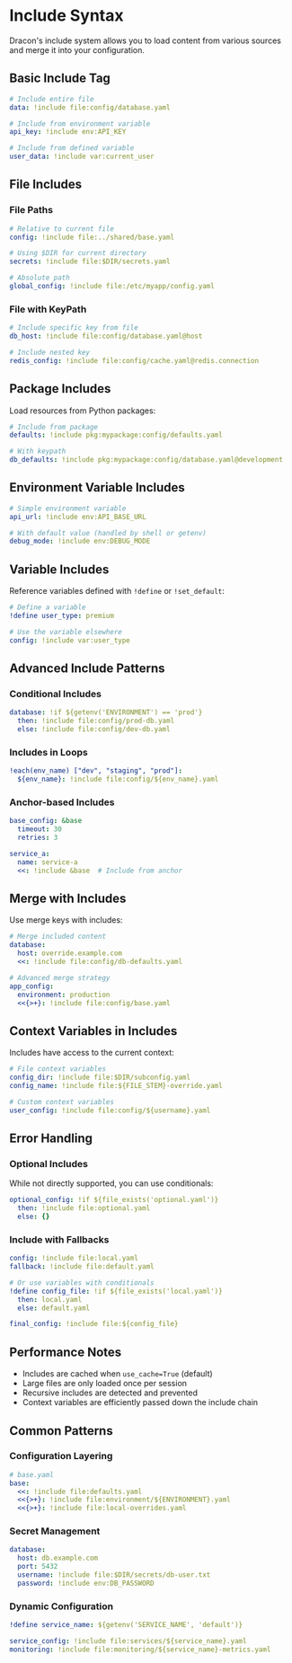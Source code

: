 # Include Syntax

Dracon's include system allows you to load content from various sources and merge it into your configuration.

## Basic Include Tag

```yaml
# Include entire file
data: !include file:config/database.yaml

# Include from environment variable
api_key: !include env:API_KEY

# Include from defined variable
user_data: !include var:current_user
```

## File Includes

### File Paths

```yaml
# Relative to current file
config: !include file:../shared/base.yaml

# Using $DIR for current directory
secrets: !include file:$DIR/secrets.yaml

# Absolute path
global_config: !include file:/etc/myapp/config.yaml
```

### File with KeyPath

```yaml
# Include specific key from file
db_host: !include file:config/database.yaml@host

# Include nested key
redis_config: !include file:config/cache.yaml@redis.connection
```

## Package Includes

Load resources from Python packages:

```yaml
# Include from package
defaults: !include pkg:mypackage:config/defaults.yaml

# With keypath
db_defaults: !include pkg:mypackage:config/database.yaml@development
```

## Environment Variable Includes

```yaml
# Simple environment variable
api_url: !include env:API_BASE_URL

# With default value (handled by shell or getenv)
debug_mode: !include env:DEBUG_MODE
```

## Variable Includes

Reference variables defined with `!define` or `!set_default`:

```yaml
# Define a variable
!define user_type: premium

# Use the variable elsewhere
config: !include var:user_type
```

## Advanced Include Patterns

### Conditional Includes

```yaml
database: !if ${getenv('ENVIRONMENT') == 'prod'}
  then: !include file:config/prod-db.yaml
  else: !include file:config/dev-db.yaml
```

### Includes in Loops

```yaml
!each(env_name) ["dev", "staging", "prod"]:
  ${env_name}: !include file:config/${env_name}.yaml
```

### Anchor-based Includes

```yaml
base_config: &base
  timeout: 30
  retries: 3

service_a:
  name: service-a
  <<: !include &base  # Include from anchor
```

## Merge with Includes

Use merge keys with includes:

```yaml
# Merge included content
database:
  host: override.example.com
  <<: !include file:config/db-defaults.yaml

# Advanced merge strategy
app_config:
  environment: production
  <<{>+}: !include file:config/base.yaml
```

## Context Variables in Includes

Includes have access to the current context:

```yaml
# File context variables
config_dir: !include file:$DIR/subconfig.yaml
config_name: !include file:${FILE_STEM}-override.yaml

# Custom context variables
user_config: !include file:config/${username}.yaml
```

## Error Handling

### Optional Includes

While not directly supported, you can use conditionals:

```yaml
optional_config: !if ${file_exists('optional.yaml')}
  then: !include file:optional.yaml
  else: {}
```

### Include with Fallbacks

```yaml
config: !include file:local.yaml
fallback: !include file:default.yaml

# Or use variables with conditionals
!define config_file: !if ${file_exists('local.yaml')}
  then: local.yaml
  else: default.yaml

final_config: !include file:${config_file}
```

## Performance Notes

- Includes are cached when `use_cache=True` (default)
- Large files are only loaded once per session
- Recursive includes are detected and prevented
- Context variables are efficiently passed down the include chain

## Common Patterns

### Configuration Layering

```yaml
# base.yaml
base:
  <<: !include file:defaults.yaml
  <<{>+}: !include file:environment/${ENVIRONMENT}.yaml
  <<{>+}: !include file:local-overrides.yaml
```

### Secret Management

```yaml
database:
  host: db.example.com
  port: 5432
  username: !include file:$DIR/secrets/db-user.txt
  password: !include env:DB_PASSWORD
```

### Dynamic Configuration

```yaml
!define service_name: ${getenv('SERVICE_NAME', 'default')}

service_config: !include file:services/${service_name}.yaml
monitoring: !include file:monitoring/${service_name}-metrics.yaml
```